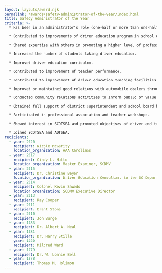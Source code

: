 ```yaml
---
layout: layouts/award.njk
permalink: /awards/safety-administrator-of-the-year/index.html
title: Safety Administrator of the Year
criteria: >-
  * Has been in an administrator's role (one-half or more than one-half of time in administration) for at least two years.

  * Contributed to improvements of driver education program in school district or state-wide.

  * Shared expertise with others in promoting a higher level of professionalism.

  * Increased the number of students taking driver education.

  * Improved driver education curriculum.

  * Contributed to improvement of teacher performance.

  * Contributed to improvement of driver education teaching facilities.

  * Improved or maintained good relations with automobile dealers through control of driver education automobiles.

  * Conducted community relations activities to inform public of value of driver education.

  * Obtained full support of district superintendent and school board by development of a quality program.

  * Participated in professional association and teacher workshops.

  * Showed interest in SCDTSEA and promoted objectives of driver and traffic safety education.

  * Joined SCDTSEA and ADTSEA.
recipients:
  - year: 2020
    recipient: Nicole McGarity
    location_organization: AAA Carolinas
  - year: 2017
    recipient: Cindy L. Hutto
    location_organization: Master Examiner, SCDMV
  - year: 2015
    recipient: Dr. Christine Beyer
    location_organization: Driver Education Consultant to the SC Department of Education
  - year: 2014
    recipient: Colonel Kevin Shwedo
    location_organization: SCDMV Executive Director
  - year: 2013
    recipient: Ray Cooper
  - year: 2011
    recipient: Brent Stone
  - year: 2010
    recipient: Jon Burge
  - year: 1983
    recipient: Dr. Albert A. Neal
  - year: 1981
    recipient: Dr. Harry Stille
  - year: 1980
    recipient: Mildred Ward
  - year: 1979
    recipient: Dr. W. Lonnie Bell
  - year: 1978
    recipient: Thomas M. Holimon
---
```

